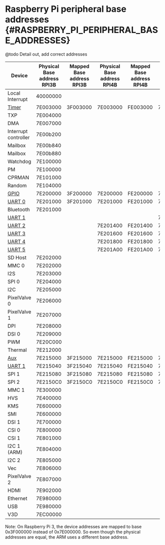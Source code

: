 # Raspberry Pi peripheral base addresses {#RASPBERRY_PI_PERIPHERAL_BASE_ADDRESSES}

@todo Detail out, add correct addresses

| Device                                     | Physical Base address RPI3B | Mapped Base address RPI3B | Physical Base address RPI4B | Mapped Base address RPI4B | Physical Base address RPI5 | Mapped Base address RPI5 |
|---------------------------------------     |-----------------------------|---------------------------|-----------------------------|---------------------------|----------------------------|--------------------------|
| Local Interrupt                            | 40000000                    |                           |                             |
| [Timer](#RASPBERRY_PI_SYSTEM_TIMER)        | 7E003000                    | 3F003000                  | 7E003000                    | FE003000                  | 7C003000                   | 107C003000               |
| TXP                                        | 7E004000                    |                           |                             |
| DMA                                        | 7E007000                    |                           |                             |
| Interrupt controller                       | 7E00b200                    |                           |                             |
| Mailbox                                    | 7E00b840                    |                           |                             |
| Mailbox                                    | 7E00b880                    |                           |                             |
| Watchdog                                   | 7E100000                    |                           |                             |
| PM                                         | 7E100000                    |                           |                             |
| CPRMAN                                     | 7E101000                    |                           |                             |
| Random                                     | 7E104000                    |                           |                             |
| [GPIO](#RASPBERRY_PI_GPIO)                 | 7E200000                    | 3F200000                  | 7E200000                    | FE200000                  | 7C200000                   | 107C200000               |
| [UART 0](#RASPBERRY_PI_PL011_UART)         | 7E201000                    | 3F201000                  | 7E201000                    | FE201000                  | 7C201000                   | 107C201000               |
| Bluetooth                                  | 7E201000                    |                           |                             |
| [UART 1](#RASPBERRY_PI_PL011_UART)         |                             |                           |                             |                           | 7C201200                   | 107C201200               |
| [UART 2](#RASPBERRY_PI_PL011_UART)         |                             |                           | 7E201400                    | FE201400                  | 7C201400                   | 107C201400               |
| [UART 3](#RASPBERRY_PI_PL011_UART)         |                             |                           | 7E201600                    | FE201600                  | 7C201600                   | 107C201600               |
| [UART 4](#RASPBERRY_PI_PL011_UART)         |                             |                           | 7E201800                    | FE201800                  | 7C201800                   | 107C201800               |
| [UART 5](#RASPBERRY_PI_PL011_UART)         |                             |                           | 7E201A00                    | FE201A00                  | 7C201A00                   | 107C201A00               |
| SD Host                                    | 7E202000                    |                           |                             |
| MMC 0                                      | 7E202000                    |                           |                             |
| I2S                                        | 7E203000                    |                           |                             |
| SPI 0                                      | 7E204000                    |                           |                             |
| I2C                                        | 7E205000                    |                           |                             |
| PixelValve 0                               | 7E206000                    |                           |                             |
| PixelValve 1                               | 7E207000                    |                           |                             |
| DPI                                        | 7E208000                    |                           |                             |
| DSI 0                                      | 7E209000                    |                           |                             |
| PWM                                        | 7E20C000                    |                           |                             |
| Thermal                                    | 7E212000                    |                           |                             |
| [Aux](#RASPBERRY_PI_AUXILIARY_PERIPHERAL)  | 7E215000                    | 3F215000                  | 7E215000                    | FE215000                  | 7C215000                    | 107C215000              |
| [UART 1](#RASPBERRY_PI_UART1)              | 7E215040                    | 3F215040                  | 7E215040                    | FE215040                  | 7C215040                    | 107C215040              |
| SPI 1                                      | 7E215080                    | 3F215080                  | 7E215080                    | FE215080                  | 7C215080                    | 107C215080              |
| SPI 2                                      | 7E2150C0                    | 3F2150C0                  | 7E2150C0                    | FE2150C0                  | 7C2150C0                    | 107C2150C0              |
| MMC 1                                      | 7E300000                    |                           |                             |
| HVS                                        | 7E400000                    |                           |                             |
| KMS                                        | 7E600000                    |                           |                             |
| SMI                                        | 7E600000                    |                           |                             |
| DSI 1                                      | 7E700000                    |                           |                             |
| CSI 0                                      | 7E800000                    |                           |                             |
| CSI 1                                      | 7E801000                    |                           |                             |
| I2C 1 (ARM)                                | 7E804000                    |                           |                             |
| I2C 2                                      | 7E805000                    |                           |                             |
| Vec                                        | 7E806000                    |                           |                             |
| PixelValve 2                               | 7E807000                    |                           |                             |
| HDMI                                       | 7E902000                    |                           |                             |
| Ethernet                                   | 7E980000                    |                           |                             |
| USB                                        | 7E980000                    |                           |                             |
| V3D                                        | 7EC00000                    |                           |                             |

Note: On Raspberry Pi 3, the device addresses are mapped to base 0x3F000000 instead of 0x7E000000. So even though the physical addresses are equal, the ARM uses a different base address.
